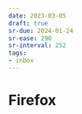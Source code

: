 ```yaml
---
date: 2023-03-05
draft: true
sr-due: 2024-01-24
sr-ease: 290
sr-interval: 252
tags:
- inbox
---
```


# Firefox